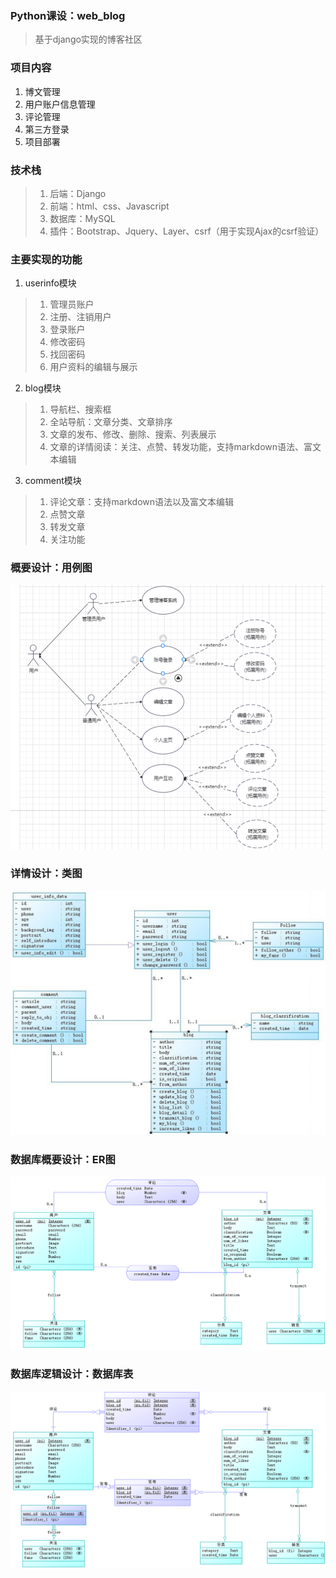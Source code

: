  ### Python课设：web_blog
> 基于django实现的博客社区
### 项目内容
1. 博文管理
2. 用户账户信息管理
3. 评论管理
4. 第三方登录
5. 项目部署
### 技术栈
> 1. 后端：Django
> 2. 前端：html、css、Javascript
> 3. 数据库：MySQL
> 4. 插件：Bootstrap、Jquery、Layer、csrf（用于实现Ajax的csrf验证）
### 主要实现的功能
1. userinfo模块
> 1. 管理员账户
> 2. 注册、注销用户
> 3. 登录账户
> 4. 修改密码
> 5. 找回密码
> 6. 用户资料的编辑与展示

2. blog模块
> 1. 导航栏、搜索框
> 2. 全站导航：文章分类、文章排序
> 3. 文章的发布、修改、删除、搜索、列表展示
> 4. 文章的详情阅读：关注、点赞、转发功能，支持markdown语法、富文本编辑

3. comment模块
> 1. 评论文章：支持markdown语法以及富文本编辑
> 2. 点赞文章
> 3. 转发文章
> 4. 关注功能

### 概要设计：用例图
![img_3.png](img_3.png)

### 详情设计：类图
![img_4.png](img_4.png)

### 数据库概要设计：ER图
![img_5.png](img_5.png)

### 数据库逻辑设计：数据库表
![img_6.png](img_6.png)
